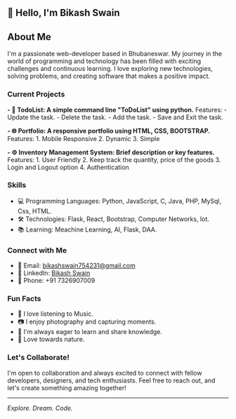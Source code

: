 ## 👋 Hello, I'm Bikash Swain

## About Me

I'm a passionate web-developer based in Bhubaneswar. My journey in the world of programming and technology has been filled with exciting challenges and continuous learning. I love exploring new technologies, solving problems, and creating software that makes a positive impact.

### Current Projects

**- 🚀 TodoList: A simple command line "ToDoList" using python.**
              Features:
              - Update the task.
              - Delete the task.
              - Add the task.
              - Save and Exit the task.
              
**- 🌐 Portfolio: A responsive portfolio using HTML, CSS, BOOTSTRAP.**
              Features:
              1. Mobile Responsive
              2. Dynamic
              3. Simple

**- ⚙️ Inventory Management System: Brief description or key features.**
              Features:
              1. User Friendly
              2. Keep track the quantity, price of the goods
              3. Login and Logout option
              4. Authentication

### Skills

- 💻 Programming Languages: Python, JavaScript, C, Java, PHP, MySql, Css, HTML.
- 🛠️ Technologies: Flask, React, Bootstrap, Computer Networks, Iot.
- 📚 Learning: Meachine Learning, AI, Flask, DAA.

### Connect with Me

- 📧 Email: bikashswain754231@gmail.com
- 💼 LinkedIn: [Bikash Swain](www.linkedin.com/in/bikashswain09)
- 📱 Phone: +91 7326907009

### Fun Facts

- 🎵 I love listening to Music.
- 📷 I enjoy photography and capturing moments.
- 🌱 I'm always eager to learn and share knowledge.
- 🌱 Love towards nature.

### Let's Collaborate!

I'm open to collaboration and always excited to connect with fellow developers, designers, and tech enthusiasts. Feel free to reach out, and let's create something amazing together!

---

*Explore. Dream. Code.*
